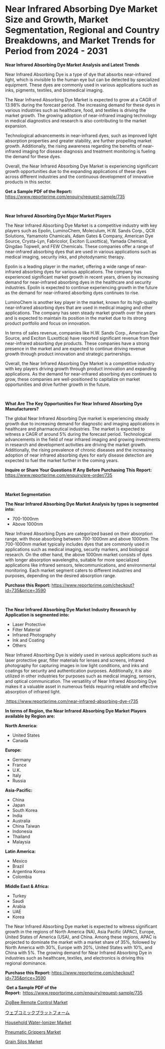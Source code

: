 <p><h1>Near Infrared Absorbing Dye Market Size and Growth, Market Segmentation, Regional and Country Breakdowns, and Market Trends for Period from 2024 -  2031</h1></p><p><strong>Near Infrared Absorbing Dye Market Analysis and Latest Trends</strong></p>
<p><p>Near Infrared Absorbing Dye is a type of dye that absorbs near-infrared light, which is invisible to the human eye but can be detected by specialized equipment. These dyes are commonly used in various applications such as inks, pigments, textiles, and biomedical imaging.</p><p>The Near Infrared Absorbing Dye Market is expected to grow at a CAGR of 13.98% during the forecast period. The increasing demand for these dyes in various industries such as healthcare, food, and textiles is driving the market growth. The growing adoption of near-infrared imaging technology in medical diagnostics and research is also contributing to the market expansion.</p><p>Technological advancements in near-infrared dyes, such as improved light absorption properties and greater stability, are further propelling market growth. Additionally, the rising awareness regarding the benefits of near-infrared imaging for disease diagnosis and treatment monitoring is fueling the demand for these dyes.</p><p>Overall, the Near Infrared Absorbing Dye Market is experiencing significant growth opportunities due to the expanding applications of these dyes across different industries and the continuous development of innovative products in this sector.</p></p>
<p><strong>Get a Sample PDF of the Report:&nbsp;</strong> <a href="https://www.reportprime.com/enquiry/request-sample/735">https://www.reportprime.com/enquiry/request-sample/735</a></p>
<p>&nbsp;</p>
<p><strong>Near Infrared Absorbing Dye Major Market Players</strong></p>
<p><p>The Near Infrared Absorbing Dye Market is a competitive industry with key players such as Epolin, LuminoChem, Moleculum, H.W. Sands Corp., QCR Solutions, Yamamoto Chamicals, Adam Gates & Company, American Dye Source, Crysta-Lyn, Fabricolor, Exciton (Luxottica), Yamada Chemical, Qingdao Topwell, and FEW Chemicals. These companies offer a range of near-infrared absorbing dyes that are used in various applications such as medical imaging, security inks, and photodynamic therapy.</p><p>Epolin is a leading player in the market, offering a wide range of near-infrared absorbing dyes for various applications. The company has experienced significant market growth in recent years, driven by increasing demand for near-infrared absorbing dyes in the healthcare and security industries. Epolin is expected to continue experiencing growth in the future as the demand for near-infrared absorbing dyes continues to rise.</p><p>LuminoChem is another key player in the market, known for its high-quality near-infrared absorbing dyes that are used in medical imaging and other applications. The company has seen steady market growth over the years and is expected to maintain its position in the market due to its strong product portfolio and focus on innovation.</p><p>In terms of sales revenue, companies like H.W. Sands Corp., American Dye Source, and Exciton (Luxottica) have reported significant revenue from their near-infrared absorbing dye products. These companies have a strong presence in the market and are expected to continue driving revenue growth through product innovation and strategic partnerships.</p><p>Overall, the Near Infrared Absorbing Dye Market is a competitive industry with key players driving growth through product innovation and expanding applications. As the demand for near-infrared absorbing dyes continues to grow, these companies are well-positioned to capitalize on market opportunities and drive further growth in the future.</p></p>
<p>&nbsp;</p>
<p><strong>What Are The Key Opportunities For Near Infrared Absorbing Dye Manufacturers?</strong></p>
<p><p>The global Near Infrared Absorbing Dye market is experiencing steady growth due to increasing demand for diagnostic and imaging applications in healthcare and pharmaceutical industries. The market is expected to witness a CAGR of around 5% during the forecast period. Technological advancements in the field of near infrared imaging and growing investments in research and development activities are driving the market growth. Additionally, the rising prevalence of chronic diseases and the increasing adoption of near infrared absorbing dyes for early disease detection are expected to fuel the market further in the coming years.</p></p>
<p><strong>Inquire or Share Your Questions If Any Before Purchasing This Report:</strong> <a href="https://www.reportprime.com/enquiry/pre-order/735">https://www.reportprime.com/enquiry/pre-order/735</a></p>
<p>&nbsp;</p>
<p><strong>Market Segmentation</strong></p>
<p><strong>The Near Infrared Absorbing Dye Market Analysis by types is segmented into:</strong></p>
<p><ul><li>700-1000nm</li><li>Above 1000nm</li></ul></p>
<p><p>Near Infrared Absorbing Dyes are categorized based on their absorption range, with those absorbing between 700-1000nm and above 1000nm. The 700-1000nm market typically includes dyes that are commonly used in applications such as medical imaging, security markers, and biological research. On the other hand, the above 1000nm market consists of dyes with longer absorption wavelengths, suitable for more specialized applications like infrared sensors, telecommunications, and environmental monitoring. Each market segment caters to different industries and purposes, depending on the desired absorption range.</p></p>
<p><strong>Purchase this Report:&nbsp;</strong><a href="https://www.reportprime.com/checkout?id=735&price=3590">https://www.reportprime.com/checkout?id=735&price=3590</a></p>
<p>&nbsp;</p>
<p><strong>The Near Infrared Absorbing Dye Market Industry Research by Application is segmented into:</strong></p>
<p><ul><li>Laser Protective</li><li>Filter Material</li><li>Infrared Photography</li><li>Ink and Coating</li><li>Others</li></ul></p>
<p><p>Near Infrared Absorbing Dye is widely used in various applications such as laser protective gear, filter materials for lenses and screens, infrared photography for capturing images in low light conditions, and inks and coatings for security and authentication purposes. Additionally, it is also utilized in other industries for purposes such as medical imaging, sensors, and optical communication. The versatility of Near Infrared Absorbing Dye makes it a valuable asset in numerous fields requiring reliable and effective absorption of infrared light.</p></p>
<p><a href="https://www.reportprime.com/near-infrared-absorbing-dye-r735">&nbsp;https://www.reportprime.com/near-infrared-absorbing-dye-r735</a></p>
<p><strong>In terms of Region, the Near Infrared Absorbing Dye Market Players available by Region are:</strong></p>
<p>
    <p> <strong> North America: </strong>
        <ul>
            <li>United States</li>
            <li>Canada</li>
        </ul>
        </p> 
    <p> <strong> Europe: </strong>
        <ul>
            <li>Germany</li>
            <li>France</li>
            <li>U.K.</li>
            <li>Italy</li>
            <li>Russia</li>
        </ul>
        </p> 
    <p> <strong> Asia-Pacific: </strong>
        <ul>
            <li>China</li>
            <li>Japan</li>
            <li>South Korea</li>
            <li>India</li>
            <li>Australia</li>
            <li>China Taiwan</li>
            <li>Indonesia</li>
            <li>Thailand</li>
            <li>Malaysia</li>
        </ul>
        </p> 
    <p> <strong> Latin America: </strong>
        <ul>
            <li>Mexico</li>
            <li>Brazil</li>
            <li>Argentina Korea</li>
            <li>Colombia</li>
        </ul>
        </p> 
    <p> <strong> Middle East & Africa: </strong>
        <ul>
            <li>Turkey</li>
            <li>Saudi</li>
            <li>Arabia</li>
            <li>UAE</li>
            <li>Korea</li>
        </ul>
    </p>
    </p>
<p><p>The Near Infrared Absorbing Dye market is expected to witness significant growth in the regions of North America (NA), Asia Pacific (APAC), Europe, United States of America (USA), and China. Among these regions, APAC is projected to dominate the market with a market share of 35%, followed by North America with 30%, Europe with 20%, United States with 10%, and China with 5%. The growing demand for Near Infrared Absorbing Dye in industries such as healthcare, textiles, and electronics is driving this regional dominance.</p></p>
<p><strong>Purchase this Report: </strong><a href="https://www.reportprime.com/checkout?id=735&price=3590">https://www.reportprime.com/checkout?id=735&price=3590</a></p>
<p>&nbsp;<strong>Get a Sample PDF of the Report:&nbsp;&nbsp;</strong><a href="https://www.reportprime.com/enquiry/request-sample/735">https://www.reportprime.com/enquiry/request-sample/735</a></p>
<p><strong></strong></p>
<p><p><a href="https://www.linkedin.com/pulse/zigbee-remote-control-market-segmentation-geographical-regions-ejh7f">ZigBee Remote Control Market</a></p><p><a href="https://medium.com/@pollynsatcherayted345/%E3%82%B0%E3%83%AD%E3%83%BC%E3%83%90%E3%83%AB%E3%81%AA%E3%82%A6%E3%82%A7%E3%83%96%E3%82%B3%E3%83%9F%E3%83%83%E3%82%AF%E3%83%97%E3%83%A9%E3%83%83%E3%83%88%E3%83%95%E3%82%A9%E3%83%BC%E3%83%A0%E5%B8%82%E5%A0%B4%E3%81%AF-2024%E5%B9%B4%E3%81%8B%E3%82%892031%E5%B9%B4%E3%81%AE%E6%9C%9F%E9%96%93%E3%81%AB14-3-%E3%81%AEcagr%E3%81%A7%E6%88%90%E9%95%B7%E3%81%99%E3%82%8B%E3%81%A8%E4%BA%88%E6%B8%AC%E3%81%95%E3%82%8C%E3%81%A6%E3%81%84%E3%81%BE%E3%81%99-aa1a4eff657d">ウェブコミックプラットフォーム</a></p><p><a href="https://medium.com/@welsonwiden94552/household-water-ionizer-market-growth-outlook-from-2024-to-2031-and-it-is-projecting-at-5-cagr-6519407688b7">Household Water-Ionizer Market</a></p><p><a href="https://medium.com/@welsonwiden94552/strategic-insights-into-global-pneumatic-grippers-market-trends-2024-2031-covered-in-197-pages-7a6fe73c7f6d">Pneumatic Grippers Market</a></p><p><a href="https://www.linkedin.com/pulse/exploring-grain-silos-market-dynamics-global-trends-future-xvvbe">Grain Silos Market</a></p></p>